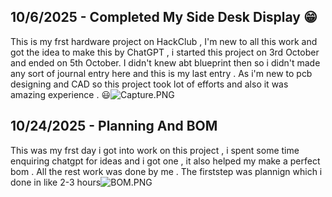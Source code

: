 <!--
  ===================    !!READ THIS NOTICE!!   ====================
  DO NOT edit this file manually. Your changes WILL BE OVERWRITTEN!
  This journal is auto generated and updated by Hack Club Blueprint.
  To edit this file, please edit your journal entries on Blueprint.
  ==================================================================
-->

## 10/6/2025 - Completed My Side Desk Display 😁  

This is my frst hardware project on HackClub , I'm new to all this work and got the idea to make this by ChatGPT , i started this project on 3rd October and ended on 5th October. I didn't knew abt blueprint then so i didn't made any sort of journal entry here and this is my last entry . As i'm new to pcb designing and CAD so this project took lot of efforts and also it was amazing experience . 😃![Capture.PNG](https://blueprint.hackclub.com/user-attachments/blobs/redirect/eyJfcmFpbHMiOnsiZGF0YSI6NzkzLCJwdXIiOiJibG9iX2lkIn19--adc05a610ff47f45f1e6beeb5dfe381d23b7fac7/Capture.PNG)
  

## 10/24/2025 - Planning And BOM   

This was my frst day i got into work on this project , i spent some time enquiring chatgpt for ideas and i got one , it also helped my make a perfect bom . All the rest work was done by me . The firststep was plannign which i done in like 2-3 hours![BOM.PNG](https://blueprint.hackclub.com/user-attachments/blobs/proxy/eyJfcmFpbHMiOnsiZGF0YSI6NTE2NCwicHVyIjoiYmxvYl9pZCJ9fQ==--bfb48e14e0374ddfd105f9c9f7427701f343a1f2/BOM.PNG)
  

